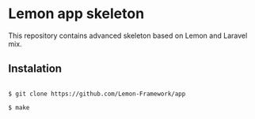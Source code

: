 # Lemon app skeleton

This repository contains advanced skeleton based on Lemon and Laravel mix.

## Instalation

```

$ git clone https://github.com/Lemon-Framework/app

$ make

```
